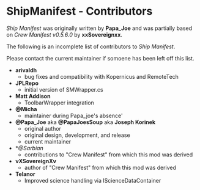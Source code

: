ShipManifest - Contributors
=============================

*Ship Manifest* was originally written by **Papa_Joe** and was partially based on *Crew Manifest v0.5.6.0* by **xxSovereignxx**.

The following is an incomplete list of contributors to *Ship Manifest*.

Please contact the current maintainer if somoene has been left off this list.

 - **arivaldh**
   - bug fixes and compatibility with Kopernicus and RemoteTech
 - **JPLRepo**
   - initial version of SMWrapper.cs
 - **Matt Addison**
   - ToolbarWrapper integration
 - **@Micha**
   - maintainer during Papa_joe's absence'
 - **@Papa_Joe** aka **@PapaJoesSoup** aka **Joseph Korinek**
   - original author
   - original design, development, and release
   - current maintainer
 - **@Sarbian*
   - contributions to "Crew Manifest" from which this mod was derived
 - **vXSovereignXv**
   - author of "Crew Manifest" from which this mod was derived
 - **Telanor**
   - Improved science handling via IScienceDataContainer
